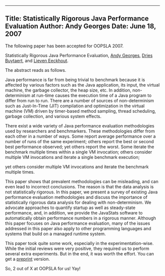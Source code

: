 -----
Title:  Statistically Rigorous Java Performance Evaluation
Author: Andy Georges
Date: June 18, 2007
-----







The following paper has been accepted for OOPSLA 2007.


Statistically Rigorous Java Performance Evaluation, [Andy
Georges](http://itkovian.net/), [Dries Buytaert](http://buytaert.net/),
and [Lieven Eeckhout](http://www.elis.ugent.be/~leeckhou).


The abstract reads as follows.


Java performance is far from being trivial to benchmark because it is
affected by various factors such as the Java application, its input, the
virtual machine, the garbage collector, the heap size, etc. In addition,
non-determinism at run-time causes the execution time of a Java program
to differ from run to run. There are a number of sources of
non-determinism such as Just-In-Time (JIT) compilation and optimization
in the virtual machine (VM) driven by timer-based method sampling,
thread scheduling, garbage collection, and various system effects.


There exist a wide variety of Java performance evaluation methodologies
used by researchers and benchmarkers. These methodologies differ from
each other in a number of ways. Some report average performance over a
number of runs of the same experiment; others report the best or second
best performance observed; yet others report the worst. Some iterate the
benchmark multiple times within a single VM invocation; others consider
multiple VM invocations and iterate a single benchmark execution;


yet others consider multiple VM invocations and iterate the benchmark
multiple times.


This paper shows that prevalent methodologies can be misleading, and can
even lead to incorrect conclusions. The reason is that the data analysis
is not statistically rigorous. In this paper, we present a survey of
existing Java performance evaluation methodologies and discuss the
importance of statistically rigorous data analysis for dealing with
non-determinism. We advocate approaches to quantify startup as well as
steady-state performance, and, in addition, we provide the JavaStats
software to automatically obtain performance numbers in a rigorous
manner. Although this paper focuses on Java performance evaluation, many
of the issues addressed in this paper also apply to other programming
languages and systems that build on a managed runtime system.


This paper took quite some work, especially in the experimentation-wise.
While the initial reviews were very positive, they required us to
perform several extra experiments. But in the end, it was worth the
effort. You can get a
[preprint](http://itkovian.net/base/files/papers/oopsla2007-georges-preprint.pdf)
version.


So, 2 out of X at OOPSLA for us! Yay!




